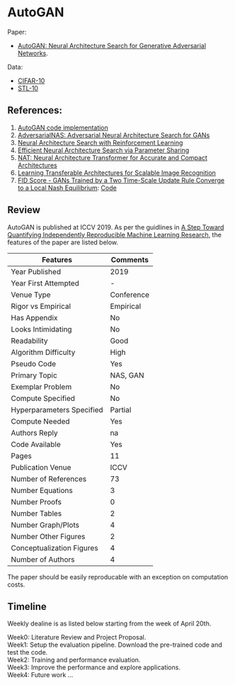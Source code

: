 # AutoGAN

Paper:  
* [AutoGAN: Neural Architecture Search for Generative Adversarial Networks](https://arxiv.org/abs/1908.03835). 
  
  
Data: 
* [CIFAR-10](https://www.cs.toronto.edu/~kriz/cifar.html) 
* [STL-10](http://ai.stanford.edu/~acoates/stl10/)

## References:
1. [AutoGAN code implementation](https://github.com/TAMU-VITA/AutoGAN)
2. [AdversarialNAS: Adversarial Neural Architecture Search for GANs](https://arxiv.org/abs/1912.02037)
3. [Neural Architecture Search with Reinforcement Learning](https://arxiv.org/abs/1611.01578)
4. [Efficient Neural Architecture Search via Parameter Sharing](https://arxiv.org/pdf/1802.03268.pdf)
5. [NAT: Neural Architecture Transformer for Accurate and Compact Architectures](https://arxiv.org/abs/1910.14488)
6. [Learning Transferable Architectures for Scalable Image Recognition](https://arxiv.org/abs/1707.07012)
7. [FID Score - GANs Trained by a Two Time-Scale Update Rule Converge to a Local Nash Equilibrium](https://arxiv.org/abs/1706.08500): [Code](https://github.com/bioinf-jku/TTUR)

## Review

AutoGAN is published at ICCV 2019. As per the guidlines in [A Step Toward Quantifying Independently Reproducible Machine Learning Research](https://arxiv.org/abs/1909.06674), the features of the paper are listed below.

| Features | Comments|
| -- | --|
|Year Published| 2019|
|Year First Attempted| - |
|Venue Type| Conference |
|Rigor vs Empirical| Empirical |
|Has Appendix| No |
|Looks Intimidating| No |
|Readability| Good |
|Algorithm Difficulty| High |
|Pseudo Code| Yes |
|Primary Topic| NAS, GAN |
|Exemplar Problem| No |
|Compute Specified| No |
|Hyperparameters Specified| Partial |
|Compute Needed| Yes |
|Authors Reply| na |
|Code Available| Yes |
|Pages|11|
|Publication Venue| ICCV|
|Number of References| 73 |
|Number Equations| 3 |
|Number Proofs| 0 |
|Number Tables| 2 |
|Number Graph/Plots| 4 |
|Number Other Figures| 2 |
|Conceptualization Figures| 4 |
|Number of Authors| 4 |

The paper should be easily reproducable with an exception on computation costs.

## Timeline
Weekly dealine is as listed below starting from the week of April 20th.  
  
Week0: Literature Review and Project Proposal.  
Week1: Setup the evaluation pipeline. Download the pre-trained code and test the code.   
Week2: Training and performance evaluation.   
Week3: Improve the performance and explore applications.   
Week4: Future work  ...   


